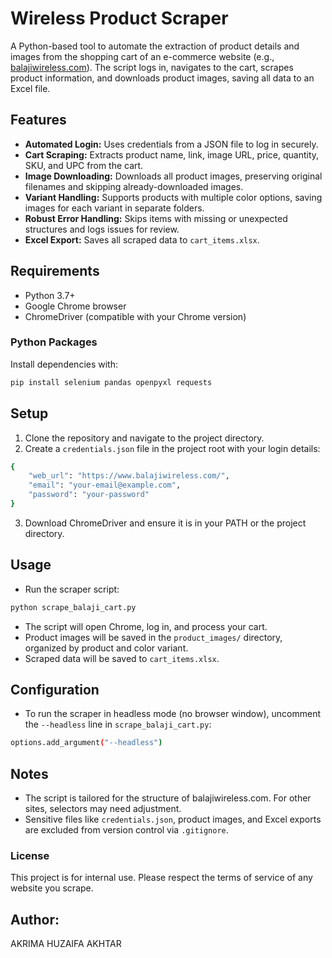 # Wireless Product Scraper

A Python-based tool to automate the extraction of product details and images from the shopping cart of an e-commerce website (e.g., [balajiwireless.com](https://www.balajiwireless.com/)). The script logs in, navigates to the cart, scrapes product information, and downloads product images, saving all data to an Excel file.

## Features

- **Automated Login:** Uses credentials from a JSON file to log in securely.
- **Cart Scraping:** Extracts product name, link, image URL, price, quantity, SKU, and UPC from the cart.
- **Image Downloading:** Downloads all product images, preserving original filenames and skipping already-downloaded images.
- **Variant Handling:** Supports products with multiple color options, saving images for each variant in separate folders.
- **Robust Error Handling:** Skips items with missing or unexpected structures and logs issues for review.
- **Excel Export:** Saves all scraped data to `cart_items.xlsx`.

## Requirements

- Python 3.7+
- Google Chrome browser
- ChromeDriver (compatible with your Chrome version)

### Python Packages

Install dependencies with:

```bash
pip install selenium pandas openpyxl requests
```

## Setup

1. Clone the repository and navigate to the project directory.
2. Create a `credentials.json` file in the project root with your login details:

```bash
{
    "web_url": "https://www.balajiwireless.com/",
    "email": "your-email@example.com",
    "password": "your-password"
}
```

3. Download ChromeDriver and ensure it is in your PATH or the project directory.

## Usage

- Run the scraper script:

```bash
python scrape_balaji_cart.py
```

- The script will open Chrome, log in, and process your cart.
- Product images will be saved in the `product_images/` directory, organized by product and color variant.
- Scraped data will be saved to `cart_items.xlsx`.

## Configuration

- To run the scraper in headless mode (no browser window), uncomment the `--headless` line in `scrape_balaji_cart.py`:

```bash
options.add_argument("--headless")
```

## Notes

- The script is tailored for the structure of balajiwireless.com. For other sites, selectors may need adjustment.
- Sensitive files like `credentials.json`, product images, and Excel exports are excluded from version control via `.gitignore`.

### License

This project is for internal use. Please respect the terms of service of any website you scrape.

## Author:

AKRIMA HUZAIFA AKHTAR
